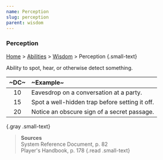 ```yaml
---
name: Perception
slug: perception
parent: wisdom
---
```

### Perception
[Home](dm-operations-center) > [Abilities](abilities) > [Wisdom](wisdom) > Perception {.small-text}

Ability to spot, hear, or otherwise detect something.

| ~DC~ | ~Example~ |
|:----:|:----------|
|  10  | Eavesdrop on a conversation at a party.  |
|  15  | Spot a well-hidden trap before setting it off. |
|  20  | Notice an obscure sign of a secret passage. |
{.gray .small-text}

> **Sources** <br/>
> System Reference Document, p. 82<br/>
> Player's Handbook, p. 178
{.read .small-text}

